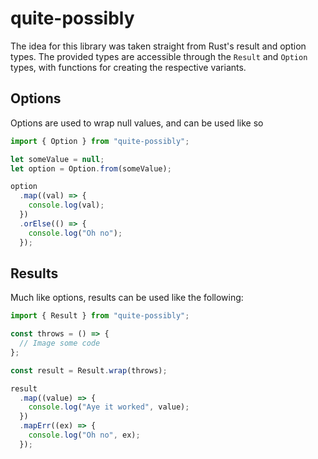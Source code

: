 # quite-possibly

The idea for this library was taken straight from Rust's result and option types. The provided types are accessible through the `Result` and `Option` types, with functions for creating the respective variants.

## Options

Options are used to wrap null values, and can be used like so

```ts
import { Option } from "quite-possibly";

let someValue = null;
let option = Option.from(someValue);

option
  .map((val) => {
    console.log(val);
  })
  .orElse(() => {
    console.log("Oh no");
  });
```

## Results

Much like options, results can be used like the following:

```ts
import { Result } from "quite-possibly";

const throws = () => {
  // Image some code
};

const result = Result.wrap(throws);

result
  .map((value) => {
    console.log("Aye it worked", value);
  })
  .mapErr((ex) => {
    console.log("Oh no", ex);
  });
```
